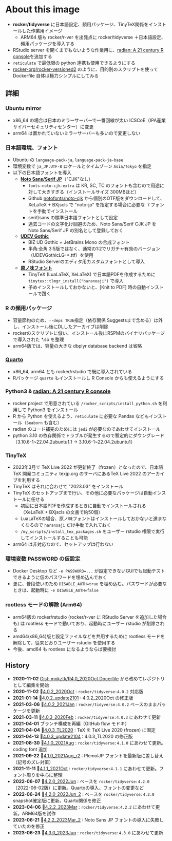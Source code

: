 # About this image

- **rocker/tidyverse** に日本語設定、頻用パッケージ、TinyTeX関係をインストールした作業用イメージ
    - ARM64 版も rocker/r-ver を出発点に rocker/tidyverse ＋日本語設定、頻用パッケージを導入する
- RStudio server を開くまでもないような作業用に、[radian: A 21 century R console](https://github.com/randy3k/radian)を追加する
- `reticulate` で最低限の python 連携も使用できるようにする
- [rocker-org/rocker-versioned2](https://github.com/rocker-org/rocker-versioned2) のように、目的別のスクリプトを使って Dockerfile 自体は極力シンプルにしてみる

## 詳細

### Ubuntu mirror

- x86_64 の場合は日本のミラーサーバーで一番回線が太い ICSCoE（IPA産業サイバーセキュリティセンター）に変更
- arm64 は置かれていないミラーサーバーも多いので変更しない

### 日本語環境、フォント

- Ubuntu の `language-pack-ja`, `language-pack-ja-base`
- 環境変数で `ja_JP.UTF-8` ロケールとタイムゾーン `Asia/Tokyo` を指定
- 以下の日本語フォントを導入
    - **[Noto Sans/Serif JP](https://fonts.google.com/noto/fonts)**（"CJK"なし）
        - `fonts-noto-cjk-extra` は KR, SC, TC のフォントも含むので用途に対して大きすぎる（インストールサイズ 300MBほど）
        - Github [notofonts/noto-cjk](https://github.com/notofonts/noto-cjk) から個別のOTF版をダウンロードして、XeLaTeX + BXjscls で "noto-jp" を指定する場合に必要な ７フォントを手動でインストール
        - serif/sans の標準日本語フォントとして設定
        - 過去コードの文字化け回避のため、Noto Sans/Serif CJK JP を Noto Sans/Serif JP の別名として登録しておく
    - **[UDEV Gothic](https://github.com/yuru7/udev-gothic)**
        - BIZ UD Gothic + JetBrains Mono の合成フォント
        - 半角:全角 3:5版ではなく、通常の1:2でリガチャ有効のバージョン（UDEVGothicLG-*.ttf）を使用
        - RStudio Serverのエディタ用カスタムフォントとして導入
    - **[原ノ味フォント](https://github.com/trueroad/HaranoAjiFonts)**
        - TinyTeX (LuaLaTeX, XeLaTeX) で日本語PDFを作成するために `tinytex::tlmgr_install("haranoaji")` で導入
        - 予めインストールしておかないと、[Knit to PDF] 時の自動インストールで躓く

### R の頻用パッケージ

- 容量節約のため、`--deps TRUE`指定（依存関係 Suggestsまで含める）は外し、インストール後にDLしたアーカイブは削除
- rockerのスクリプトに倣い、インストール後にRSPMのバイナリパッケージで導入された *.so を整理
- arm64版では、容量の大きな dbplyr database backend は省略

### [Quarto](https://quarto.org/)

- x86_64, arm64 とも rocker/rstudio で既に導入されている
- Rパッケージ `quarto` もインストールし R Console からも使えるようにする

### Python3 & [radian: A 21 century R console](https://github.com/randy3k/radian)

- rocker project で用意されている `/rocker_scripts/install_python.sh` を利用して Python3 をインストール
- R から Python を使えるよう、`reticulate` に必要な Pandas などもインストール（`Seaborn` も含む）
- radian のコード補完のためには `jedi` が必要なのであわせてインストール
- python 3.10 の依存関係でトラブルが発生するので暫定的にダウングレード（3.10.6-1\~22.04.2ubuntu1.1 -> 3.10.6-1\~22.04.2ubuntu1）

### TinyTeX

- 2023年3月で TeX Live 2022 が更新終了（frozen）となったので、日本語 TeX 開発コミュニティ texjp.org のサーバにあるTeX Live 2022 のアーカイブを利用する
- TinyTeX はそれに合わせて "2023.03" をインストール
- TinyTeX のセットアップまで行い、その他に必要なパッケージは自動インストールに任せる
    - 初回に日本語PDFを作成するときに自動でインストールされる（XeLaTeX + BXjscls の文書で約50個）
    - LuaLaTeXの場合、原ノ味フォントはインストールしておかないと進まなくなるので `haranoaji` だけ手動で入れておく
    - `/my_scripts/install_tex_packages.sh` をユーザー rstudio 権限で実行してインストールすることも可能
- arm64 は非対応なので、セットアップは行わない

### 環境変数 PASSWORD の仮設定

- Docker Desktop など `-e PASSWORD=...` が設定できないGUIでも起動テストできるように仮のパスワードを埋め込んでおく
- 更に、普段使いのため `DISABLE_AUTH=true` を埋め込む。パスワードが必要なときは、起動時に `-e DISABLE_AUTH=false`

### rootless モードの解除 (Arm64)

- arm64版の rocker/rstudio (rocker/r-ver に RStudio Server を追加した場合も) は rootless モードで動いており、起動時にユーザー rstudio が削除される
- amd64(x86_64)版と設定ファイルなどを共用するために rootless モードを解除して、従来どおりユーザー rstudio を使用する
- 今後、amd64 も rootless になるようならば要検討

## History

- **2020-11-02** [Gist: mokztk/R4.0_2020Oct.Docerfile](https://gist.github.com/mokztk/be9e0d8982fd32987dbb5c9552a9d4a7) から改めてレポジトリとして編集を開始
- **2020-11-02** :bookmark:[4.0.2_2020Oct](https://github.com/mokztk/RStudio_docker/releases/tag/4.0.2_2020Oct) : `rocker/tidyverse:4.0.2` 対応版 
- **2021-01-14** :bookmark:[4.0.2_update2101](https://github.com/mokztk/RStudio_docker/releases/tag/4.0.2_update2101) : 4.0.2_2020Oct の修正版 
- **2021-03-06** :bookmark:[4.0.2_2021Jan](https://github.com/mokztk/RStudio_docker/releases/tag/4.0.2_2021Jan) : `rocker/tidyverse:4.0.2` ベースのままパッケージを更新
- **2021-03-11** :bookmark:[4.0.3_2020Feb](https://github.com/mokztk/RStudio_docker/releases/tag/4.0.3_2021Feb) : `rocker/tidyverse:4.0.3` にあわせて更新
- **2021-04-01**  ブランチ構成を再編（GitHub flow モドキ）
- **2021-04-04** :bookmark:[4.0.3_TL2020](https://github.com/mokztk/RStudio_docker/releases/tag/4.0.3_TL2020) : TeX を TeX Live 2020 (frozen) に固定
- **2021-04-13** :bookmark:[4.0.3_update2104](https://github.com/mokztk/RStudio_docker/releases/tag/4.0.3_update2104) : 4.0.3_TL2020 の修正版
- **2021-08-30** :bookmark:[4.1.0_2021Aug](https://github.com/mokztk/RStudio_docker/releases/tag/4.1.0_2021Aug) : `rocker/tidyverse:4.1.0` にあわせて更新。coding font 追加
- **2021-09-22** :bookmark:[4.1.0_2021Aug_r2](https://github.com/mokztk/RStudio_docker/releases/tag/4.1.0_2021Aug_r2) : PlemolJP フォントを最新版に差し替え（記号のズレ対策）
- **2021-11-11** :bookmark:[4.1.1_2021Oct](https://github.com/mokztk/RStudio_docker/releases/tag/4.1.1_2021Oct) : `rocker/tidyverse:4.1.1` にあわせて更新。フォント周りを中心に整理
- **2022-06-07** :bookmark:[4.2.0_2022Jun](https://github.com/mokztk/RStudio_docker/releases/tag/4.2.0_2022Jun) : ベースを `rocker/tidyverse:4.2.0` （2022-06-02版）に更新。Quartoの導入、フォントの変更など
- **2022-06-24** :bookmark:[4.2.0_2022Jun_2](https://github.com/mokztk/RStudio_docker/releases/tag/4.2.0_2022Jun_2) : ベースを `rocker/tidyverse:4.2.0` snapshot確定版に更新。Quarto関係を修正
- **2023-04-06** :bookmark:[4.2.2_2023Mar](https://github.com/mokztk/RStudio_docker/releases/tag/4.2.2_2023Mar) : `rocker/tidyverse:4.2.2` にあわせて更新。ARM64版を試作
- **2023-06-21** :bookmark:[4.2.2_2023Mar_2](https://github.com/mokztk/RStudio_docker/releases/tag/4.2.2_2023Mar_2) : Noto Sans JP フォントの導入に失敗していたのを修正
- **2023-06-23** :bookmark:[4.3.0_2023Jun](https://github.com/mokztk/RStudio_docker/releases/tag/4.3.0_2023Jun) : `rocker/tidyverse:4.3.0` にあわせて更新
